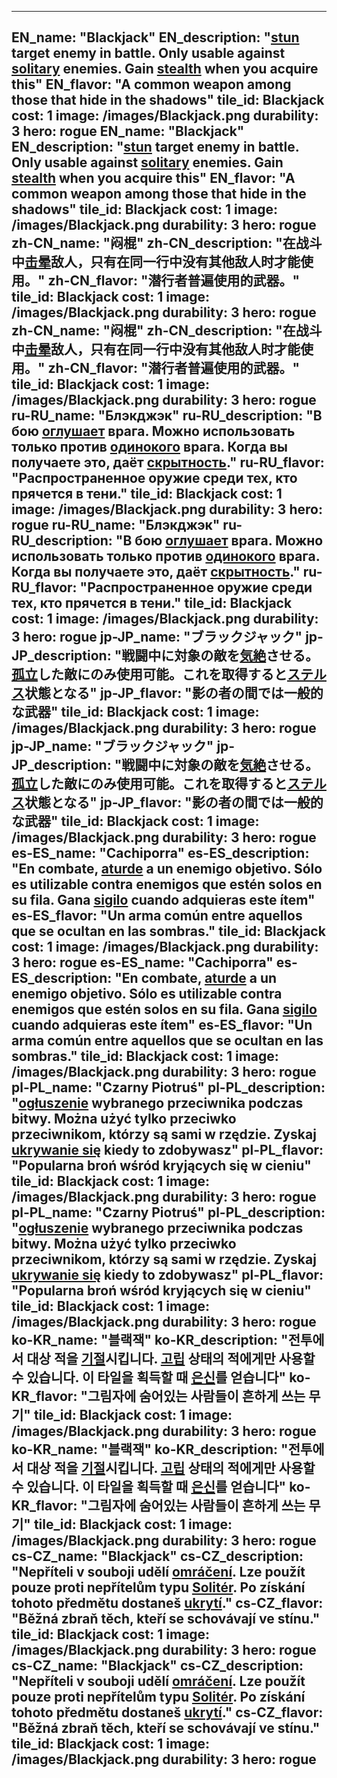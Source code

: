 ---

EN_name: "Blackjack"
EN_description: "<u>stun</u> target enemy in battle. Only usable against <u>solitary</u> enemies. Gain <u>stealth</u> when you acquire this"
EN_flavor: "A common weapon among those that hide in the shadows"
tile_id: Blackjack
cost: 1
image: /images/Blackjack.png
durability: 3
hero: rogue
EN_name: "Blackjack"
EN_description: "<u>stun</u> target enemy in battle. Only usable against <u>solitary</u> enemies. Gain <u>stealth</u> when you acquire this"
EN_flavor: "A common weapon among those that hide in the shadows"
tile_id: Blackjack
cost: 1
image: /images/Blackjack.png
durability: 3
hero: rogue
zh-CN_name: "闷棍"
zh-CN_description: "在战斗中<u>击晕</u>敌人，只有在同一行中没有其他敌人时才能使用。"
zh-CN_flavor: "潜行者普遍使用的武器。"
tile_id: Blackjack
cost: 1
image: /images/Blackjack.png
durability: 3
hero: rogue
zh-CN_name: "闷棍"
zh-CN_description: "在战斗中<u>击晕</u>敌人，只有在同一行中没有其他敌人时才能使用。"
zh-CN_flavor: "潜行者普遍使用的武器。"
tile_id: Blackjack
cost: 1
image: /images/Blackjack.png
durability: 3
hero: rogue
ru-RU_name: "Блэкджэк"
ru-RU_description: "В бою <u>оглушает</u> врага. Можно использовать только против <u>одинокого</u> врага. Когда вы получаете это, даёт <u>скрытность</u>."
ru-RU_flavor: "Распространенное оружие среди тех, кто прячется в тени."
tile_id: Blackjack
cost: 1
image: /images/Blackjack.png
durability: 3
hero: rogue
ru-RU_name: "Блэкджэк"
ru-RU_description: "В бою <u>оглушает</u> врага. Можно использовать только против <u>одинокого</u> врага. Когда вы получаете это, даёт <u>скрытность</u>."
ru-RU_flavor: "Распространенное оружие среди тех, кто прячется в тени."
tile_id: Blackjack
cost: 1
image: /images/Blackjack.png
durability: 3
hero: rogue
jp-JP_name: "ブラックジャック"
jp-JP_description: "戦闘中に対象の敵を<u>気絶</u>させる。<u>孤立</u>した敵にのみ使用可能。これを取得すると<u>ステルス</u>状態となる"
jp-JP_flavor: "影の者の間では一般的な武器"
tile_id: Blackjack
cost: 1
image: /images/Blackjack.png
durability: 3
hero: rogue
jp-JP_name: "ブラックジャック"
jp-JP_description: "戦闘中に対象の敵を<u>気絶</u>させる。<u>孤立</u>した敵にのみ使用可能。これを取得すると<u>ステルス</u>状態となる"
jp-JP_flavor: "影の者の間では一般的な武器"
tile_id: Blackjack
cost: 1
image: /images/Blackjack.png
durability: 3
hero: rogue
es-ES_name: "Cachiporra"
es-ES_description: "En combate, <u>aturde</u> a un enemigo objetivo. Sólo es utilizable contra enemigos que estén solos en su fila. Gana <u>sigilo</u> cuando adquieras este ítem"
es-ES_flavor: "Un arma común entre aquellos que se ocultan en las sombras."
tile_id: Blackjack
cost: 1
image: /images/Blackjack.png
durability: 3
hero: rogue
es-ES_name: "Cachiporra"
es-ES_description: "En combate, <u>aturde</u> a un enemigo objetivo. Sólo es utilizable contra enemigos que estén solos en su fila. Gana <u>sigilo</u> cuando adquieras este ítem"
es-ES_flavor: "Un arma común entre aquellos que se ocultan en las sombras."
tile_id: Blackjack
cost: 1
image: /images/Blackjack.png
durability: 3
hero: rogue
pl-PL_name: "Czarny Piotruś"
pl-PL_description: "<u>ogłuszenie</u> wybranego przeciwnika podczas bitwy. Można użyć tylko przeciwko przeciwnikom, którzy są sami w rzędzie. Zyskaj <u>ukrywanie się</u> kiedy to zdobywasz"
pl-PL_flavor: "Popularna broń wśród kryjących się w cieniu"
tile_id: Blackjack
cost: 1
image: /images/Blackjack.png
durability: 3
hero: rogue
pl-PL_name: "Czarny Piotruś"
pl-PL_description: "<u>ogłuszenie</u> wybranego przeciwnika podczas bitwy. Można użyć tylko przeciwko przeciwnikom, którzy są sami w rzędzie. Zyskaj <u>ukrywanie się</u> kiedy to zdobywasz"
pl-PL_flavor: "Popularna broń wśród kryjących się w cieniu"
tile_id: Blackjack
cost: 1
image: /images/Blackjack.png
durability: 3
hero: rogue
ko-KR_name: "블랙잭"
ko-KR_description: "전투에서 대상 적을 <u>기절</u>시킵니다. <u>고립</u> 상태의 적에게만 사용할 수 있습니다. 이 타일을 획득할 때 <u>은신</u>를 얻습니다"
ko-KR_flavor: "그림자에 숨어있는 사람들이 흔하게 쓰는 무기"
tile_id: Blackjack
cost: 1
image: /images/Blackjack.png
durability: 3
hero: rogue
ko-KR_name: "블랙잭"
ko-KR_description: "전투에서 대상 적을 <u>기절</u>시킵니다. <u>고립</u> 상태의 적에게만 사용할 수 있습니다. 이 타일을 획득할 때 <u>은신</u>를 얻습니다"
ko-KR_flavor: "그림자에 숨어있는 사람들이 흔하게 쓰는 무기"
tile_id: Blackjack
cost: 1
image: /images/Blackjack.png
durability: 3
hero: rogue
cs-CZ_name: "Blackjack"
cs-CZ_description: "Nepříteli v souboji udělí <u>omráčení</u>. Lze použít pouze proti nepřítelům typu <u>Solitér</u>. Po získání tohoto předmětu dostaneš <u>ukrytí</u>."
cs-CZ_flavor: "Běžná zbraň těch, kteří se schovávají ve stínu."
tile_id: Blackjack
cost: 1
image: /images/Blackjack.png
durability: 3
hero: rogue
cs-CZ_name: "Blackjack"
cs-CZ_description: "Nepříteli v souboji udělí <u>omráčení</u>. Lze použít pouze proti nepřítelům typu <u>Solitér</u>. Po získání tohoto předmětu dostaneš <u>ukrytí</u>."
cs-CZ_flavor: "Běžná zbraň těch, kteří se schovávají ve stínu."
tile_id: Blackjack
cost: 1
image: /images/Blackjack.png
durability: 3
hero: rogue
---